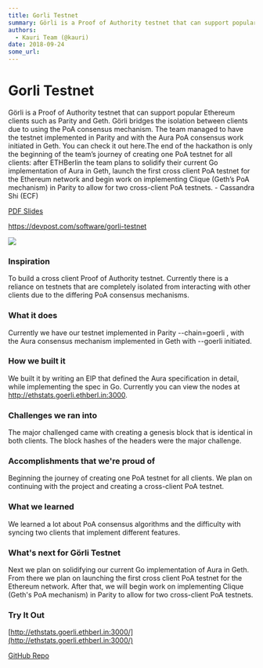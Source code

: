 ```yaml
---
title: Gorli Testnet
summary: Görli is a Proof of Authority testnet that can support popular Ethereum clients such as Parity and Geth. Görli bridges the isolation between clients due to using the PoA consensus mechanism. The team managed to have the testnet implemented in Parity and with the Aura PoA consensus work initiated in Geth. You can check it out here.The end of the hackathon is only the beginning of the team’s journey of creating one PoA testnet for all clients- after ETHBerlin the team plans to solidify their curre
authors:
  - Kauri Team (@kauri)
date: 2018-09-24
some_url: 
---
```


# Gorli Testnet

Görli is a Proof of Authority testnet that can support popular Ethereum clients such as Parity and Geth. Görli bridges the isolation between clients due to using the PoA consensus mechanism. The team managed to have the testnet implemented in Parity and with the Aura PoA consensus work initiated in Geth. You can check it out here.The end of the hackathon is only the beginning of the team’s journey of creating one PoA testnet for all clients: after ETHBerlin the team plans to solidify their current Go implementation of Aura in Geth, launch the first cross client PoA testnet for the Ethereum network and begin work on implementing Clique (Geth’s PoA mechanism) in Parity to allow for two cross-client PoA testnets. - Cassandra Shi (ECF)

[PDF Slides](https://github.com/ethberlin-hackathon/Talks-presentations/blob/master/resources/goerli-testnet/goerli-testnet.pdf)

https://devpost.com/software/gorli-testnet

![](https://api.beta.kauri.io:443/ipfs/QmcgaLe43UHUAzX6UhVmz7RS6NhstoAeqBt3cHwvkHLjzV)

### Inspiration
To build a cross client Proof of Authority testnet. Currently there is a reliance on testnets that are completely isolated from interacting with other clients due to the differing PoA consensus mechanisms.

### What it does
Currently we have our testnet implemented in Parity --chain=goerli , with the Aura consensus mechanism implemented in Geth with --goerli initiated.

### How we built it
We built it by writing an EIP that defined the Aura specification in detail, while implementing the spec in Go. Currently you can view the nodes at http://ethstats.goerli.ethberl.in:3000.

### Challenges we ran into
The major challenged came with creating a genesis block that is identical in both clients. The block hashes of the headers were the major challenge.

### Accomplishments that we're proud of
Beginning the journey of creating one PoA testnet for all clients. We plan on continuing with the project and creating a cross-client PoA testnet.

### What we learned
We learned a lot about PoA consensus algorithms and the difficulty with syncing two clients that implement different features.

### What's next for Görli Testnet
Next we plan on solidifying our current Go implementation of Aura in Geth. From there we plan on launching the first cross client PoA testnet for the Ethereum network. After that, we will begin work on implementing Clique (Geth's PoA mechanism) in Parity to allow for two cross-client PoA testnets.

### Try It Out
[http://ethstats.goerli.ethberl.in:3000/](http://ethstats.goerli.ethberl.in:3000/)

[GitHub Repo](https://github.com/goerli)